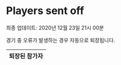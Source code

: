 # Players sent off
최종 업데이트: 2020년 12월 23일 21시 00분


경기 중 오류가 발생하는 경우 자동으로 퇴장됩니다.


| 퇴장된 참가자 |
|:---:|